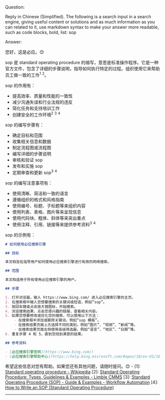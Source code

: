 Question:

Reply in Chinese (Simplified).
The following is a search input in a search engine, giving useful content or solutions and as much information as you can related to it, use markdown syntax to make your answer more readable, such as code blocks, bold, list:
sop

Answer:

您好，这是必应。😊

sop 是 standard operating procedure 的缩写，意思是标准操作程序。它是一种官方文件，包含了详细的步骤说明，指导如何执行特定的过程。组织使用它来帮助员工做一致的工作<sup>1</sup> <sup>2</sup>。

sop 的作用有：

- 提高效率、质量和性能的一致性
- 减少沟通失误和行业法规的违反
- 简化任务和支持培训工作
- 创建安全的工作环境<sup>2</sup> <sup>3</sup> <sup>4</sup>

sop 的编写步骤有：

- 确定目标和范围
- 收集相关信息和数据
- 制定流程图或流程图
- 编写详细的步骤说明
- 审核和验证 sop
- 发布和实施 sop
- 定期审查和更新 sop<sup>3</sup> <sup>4</sup>

sop 的编写注意事项有：

- 使用清晰、简洁和一致的语言
- 遵循组织的格式和风格指南
- 使用编号、标题、子标题等来组织内容
- 使用列表、表格、图片等来呈现信息
- 使用代码块、粗体、斜体等来突出重点
- 使用注释、引用、链接等来提供参考资料<sup>3</sup> <sup>4</sup>

sop 的示例有：

```markdown
# 如何使用必应搜索引擎

## 目标

本文档旨在指导用户如何使用必应搜索引擎进行有效的网络搜索。

## 范围

本文档适用于所有使用必应搜索引擎的用户。

## 步骤

1. 打开浏览器，输入 https://www.bing.com/ 进入必应搜索引擎的主页。
2. 在搜索框中输入您想要搜索的关键词或短语，例如“sop”。
3. 按回车键或点击放大镜图标，开始搜索。
4. 浏览搜索结果，点击您感兴趣的链接，查看相关内容。
5. 如果您想要修改或优化您的搜索，可以使用以下方法：
    - 在搜索框中添加或删除关键词，例如“sop 模板”。
    - 在搜索结果页面上方选择不同的类别，例如“图片”、“视频”、“新闻”等。
    - 在搜索结果页面左侧使用高级筛选器，例如“语言”、“地区”、“日期”等。
6. 重复步骤 4 和 5，直到您找到满意的结果。

## 参考资料

- [必应搜索引擎官网](https://www.bing.com/)
- [必应搜索引擎帮助中心](https://help.bing.microsoft.com/#apex/18/en-US/10001/-1)
```

希望这些信息对您有帮助。如果您还有其他问题，请随时提问。😊
\-
\[1]: [Standard operating procedure - Wikipedia](https://en.wikipedia.org/wiki/Standard_operating_procedure)
\[2]: [Standard Operating Procedure: Types, Guidelines & Examples - Limble CMMS](https://limblecmms.com/blog/standard-operating-procedure-sop/)
\[3]: [Standard Operating Procedure (SOP) - Guide & Examples - Workflow Automation](https://workflowautomation.net/blog/standard-operating-procedure-sop)
\[4]: [How to Write an SOP (Standard Operating Procedure)](https://www.bmc.com/blogs/sop-standard-operating-procedure/)

<hr/>

